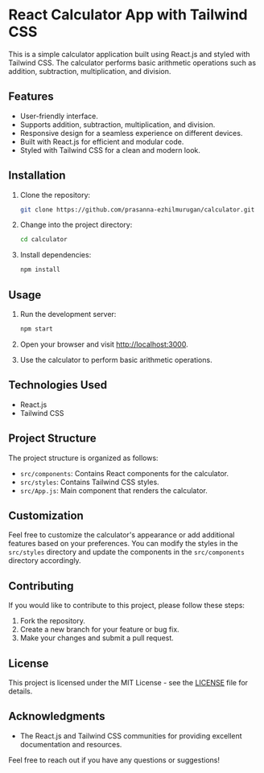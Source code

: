 # React Calculator App with Tailwind CSS

This is a simple calculator application built using React.js and styled with Tailwind CSS. The calculator performs basic arithmetic operations such as addition, subtraction, multiplication, and division.

## Features

- User-friendly interface.
- Supports addition, subtraction, multiplication, and division.
- Responsive design for a seamless experience on different devices.
- Built with React.js for efficient and modular code.
- Styled with Tailwind CSS for a clean and modern look.

## Installation

1. Clone the repository:

   ```bash
   git clone https://github.com/prasanna-ezhilmurugan/calculator.git
   ```

2. Change into the project directory:

   ```bash
   cd calculator
   ```

3. Install dependencies:

   ```bash
   npm install
   ```

## Usage

1. Run the development server:

   ```bash
   npm start
   ```

2. Open your browser and visit [http://localhost:3000](http://localhost:3000).

3. Use the calculator to perform basic arithmetic operations.

## Technologies Used

- React.js
- Tailwind CSS

## Project Structure

The project structure is organized as follows:

- `src/components`: Contains React components for the calculator.
- `src/styles`: Contains Tailwind CSS styles.
- `src/App.js`: Main component that renders the calculator.

## Customization

Feel free to customize the calculator's appearance or add additional features based on your preferences. You can modify the styles in the `src/styles` directory and update the components in the `src/components` directory accordingly.

## Contributing

If you would like to contribute to this project, please follow these steps:

1. Fork the repository.
2. Create a new branch for your feature or bug fix.
3. Make your changes and submit a pull request.

## License

This project is licensed under the MIT License - see the [LICENSE](LICENSE) file for details.

## Acknowledgments

- The React.js and Tailwind CSS communities for providing excellent documentation and resources.

Feel free to reach out if you have any questions or suggestions!
